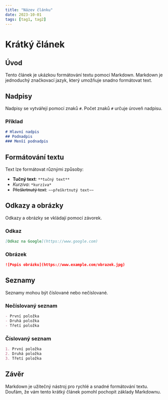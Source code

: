 ```yaml
---
title: "Název článku"
date: 2023-10-01
tags: [tag1, tag2]
---
```


# Krátký článek

## Úvod
Tento článek je ukázkou formátování textu pomocí Markdown. Markdown je jednoduchý značkovací jazyk, který umožňuje snadno formátovat text.

## Nadpisy
Nadpisy se vytvářejí pomocí znaků `#`. Počet znaků `#` určuje úroveň nadpisu.

### Příklad
```markdown
# Hlavní nadpis
## Podnadpis
### Menší podnadpis
```

## Formátování textu
Text lze formátovat různými způsoby:

- **Tučný text**: `**tučný text**`
- *Kurzíva*: `*kurzíva*`
- ~~Přeškrtnutý text~~: `~~přeškrtnutý text~~`

## Odkazy a obrázky
Odkazy a obrázky se vkládají pomocí závorek.

### Odkaz
```markdown
[Odkaz na Google](https://www.google.com)
```

### Obrázek
```markdown
![Popis obrázku](https://www.example.com/obrazek.jpg)
```

## Seznamy
Seznamy mohou být číslované nebo nečíslované.

### Nečíslovaný seznam
```markdown
- První položka
- Druhá položka
- Třetí položka
```

### Číslovaný seznam
```markdown
1. První položka
2. Druhá položka
3. Třetí položka
```

## Závěr
Markdown je užitečný nástroj pro rychlé a snadné formátování textu. Doufám, že vám tento krátký článek pomohl pochopit základy Markdownu.